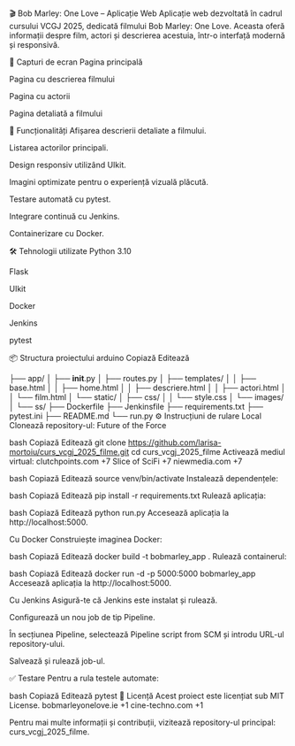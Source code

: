 🎬 Bob Marley: One Love – Aplicație Web
Aplicație web dezvoltată în cadrul cursului VCGJ 2025, dedicată filmului Bob Marley: One Love. Aceasta oferă informații despre film, actori și descrierea acestuia, într-o interfață modernă și responsivă.

📸 Capturi de ecran
Pagina principală

Pagina cu descrierea filmului

Pagina cu actorii

Pagina detaliată a filmului

🚀 Funcționalități
Afișarea descrierii detaliate a filmului.

Listarea actorilor principali.

Design responsiv utilizând UIkit.

Imagini optimizate pentru o experiență vizuală plăcută.

Testare automată cu pytest.

Integrare continuă cu Jenkins.

Containerizare cu Docker.

🛠️ Tehnologii utilizate
Python 3.10

Flask

UIkit

Docker

Jenkins

pytest

📦 Structura proiectului
arduino
Copiază
Editează

├── app/
│   ├── __init__.py
│   ├── routes.py
│   ├── templates/
│   │   ├── base.html
│   │   ├── home.html
│   │   ├── descriere.html
│   │   ├── actori.html
│   │   └── film.html
│   └── static/
│       ├── css/
│       │   └── style.css
│       └── images/
│           └── ss/
├── Dockerfile
├── Jenkinsfile
├── requirements.txt
├── pytest.ini
├── README.md
└── run.py
⚙️ Instrucțiuni de rulare
Local
Clonează repository-ul:
Future of the Force

bash
Copiază
Editează
git clone https://github.com/larisa-mortoiu/curs_vcgj_2025_filme.git
cd curs_vcgj_2025_filme
Activează mediul virtual:
clutchpoints.com
+7
Slice of SciFi
+7
niewmedia.com
+7

bash
Copiază
Editează
source venv/bin/activate
Instalează dependențele:

bash
Copiază
Editează
pip install -r requirements.txt
Rulează aplicația:

bash
Copiază
Editează
python run.py
Accesează aplicația la http://localhost:5000.

Cu Docker
Construiește imaginea Docker:

bash
Copiază
Editează
docker build -t bobmarley_app .
Rulează containerul:

bash
Copiază
Editează
docker run -d -p 5000:5000 bobmarley_app
Accesează aplicația la http://localhost:5000.

Cu Jenkins
Asigură-te că Jenkins este instalat și rulează.

Configurează un nou job de tip Pipeline.

În secțiunea Pipeline, selectează Pipeline script from SCM și introdu URL-ul repository-ului.

Salvează și rulează job-ul.

✅ Testare
Pentru a rula testele automate:

bash
Copiază
Editează
pytest
📄 Licență
Acest proiect este licențiat sub MIT License.
bobmarleyonelove.ie
+1
cine-techno.com
+1

Pentru mai multe informații și contribuții, vizitează repository-ul principal: curs_vcgj_2025_filme.
